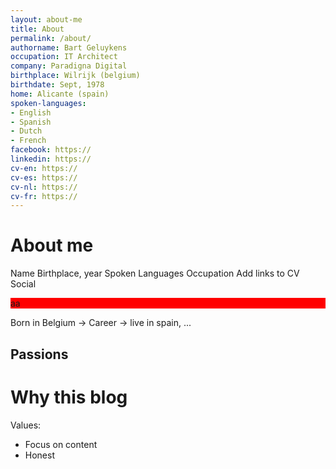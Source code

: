 ```yaml
---
layout: about-me
title: About
permalink: /about/
authorname: Bart Geluykens
occupation: IT Architect
company: Paradigna Digital
birthplace: Wilrijk (belgium)
birthdate: Sept, 1978
home: Alicante (spain)
spoken-languages: 
- English 
- Spanish 
- Dutch 
- French
facebook: https://
linkedin: https://
cv-en: https://
cv-es: https://
cv-nl: https://
cv-fr: https://
---
```


# About me

Name
Birthplace, year
Spoken Languages
Occupation
Add links to CV
Social

<div style="background-color:red;">aa</div>

Born in Belgium -> Career -> live in spain, ...

## Passions


# Why this blog

Values:

- Focus on content
- Honest
